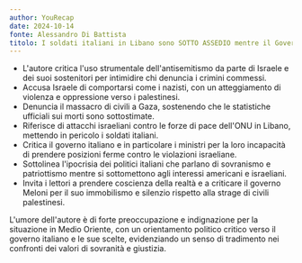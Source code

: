 ```yaml
---
author: YouRecap
date: 2024-10-14
fonte: Alessandro Di Battista
titolo: I soldati italiani in Libano sono SOTTO ASSEDIO mentre il Governo Meloni NON FA NULLA
---
```


- L'autore critica l'uso strumentale dell'antisemitismo da parte di Israele e dei suoi sostenitori per intimidire chi denuncia i crimini commessi.
- Accusa Israele di comportarsi come i nazisti, con un atteggiamento di violenza e oppressione verso i palestinesi.
- Denuncia il massacro di civili a Gaza, sostenendo che le statistiche ufficiali sui morti sono sottostimate.
- Riferisce di attacchi israeliani contro le forze di pace dell'ONU in Libano, mettendo in pericolo i soldati italiani.
- Critica il governo italiano e in particolare i ministri per la loro incapacità di prendere posizioni ferme contro le violazioni israeliane.
- Sottolinea l'ipocrisia dei politici italiani che parlano di sovranismo e patriottismo mentre si sottomettono agli interessi americani e israeliani.
- Invita i lettori a prendere coscienza della realtà e a criticare il governo Meloni per il suo immobilismo e silenzio rispetto alla strage di civili palestinesi.

L'umore dell'autore è di forte preoccupazione e indignazione per la situazione in Medio Oriente, con un orientamento politico critico verso il governo italiano e le sue scelte, evidenziando un senso di tradimento nei confronti dei valori di sovranità e giustizia.
